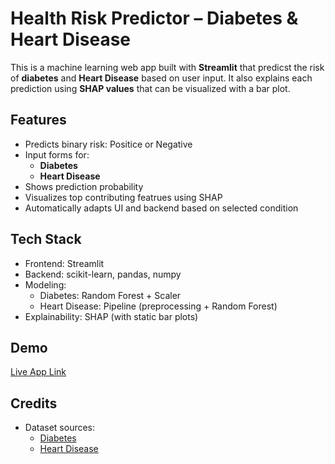 # Health Risk Predictor – Diabetes & Heart Disease

This is a machine learning web app built with **Streamlit** that predicst the risk of **diabetes** and **Heart Disease** based on user input. It also explains each prediction using **SHAP values** that can be visualized with a bar plot.

## Features

- Predicts binary risk: Positice or Negative
- Input forms for:
  - **Diabetes**
  - **Heart Disease**
- Shows prediction probability
- Visualizes top contributing featrues using SHAP
- Automatically adapts UI and backend based on selected condition

## Tech Stack

- Frontend: Streamlit
- Backend: scikit-learn, pandas, numpy
- Modeling:
  - Diabetes: Random Forest + Scaler
  - Heart Disease: Pipeline (preprocessing + Random Forest)
- Explainability: SHAP (with static bar plots)

## Demo

[Live App Link](https://health-risk-predictor.streamlit.app/)

## Credits

- Dataset sources:
  - [Diabetes](https://www.kaggle.com/datasets/shahnawaj9/diabetes-database/data)
  - [Heart Disease](https://www.kaggle.com/datasets/denysskyrda/common-heart-disease-data-4-hospitals/data)
